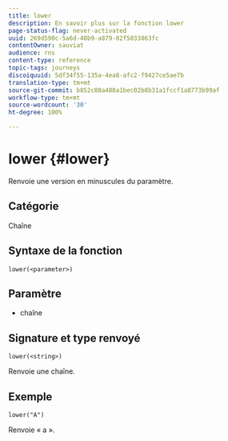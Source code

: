 ```yaml
---
title: lower
description: En savoir plus sur la fonction lower
page-status-flag: never-activated
uuid: 269d590c-5a6d-40b9-a879-02f5033863fc
contentOwner: sauviat
audience: rns
content-type: reference
topic-tags: journeys
discoiquuid: 5df34f55-135a-4ea8-afc2-f9427ce5ae7b
translation-type: tm+mt
source-git-commit: b852c08a488a1bec02b8b31a1fccf1a8773b99af
workflow-type: tm+mt
source-wordcount: '30'
ht-degree: 100%

---
```



# lower {#lower}

Renvoie une version en minuscules du paramètre.

## Catégorie

Chaîne

## Syntaxe de la fonction

`lower(<parameter>)`

## Paramètre

* chaîne

## Signature et type renvoyé

`lower(<string>)`

Renvoie une chaîne.

## Exemple

`lower("A")`

Renvoie « a ».
